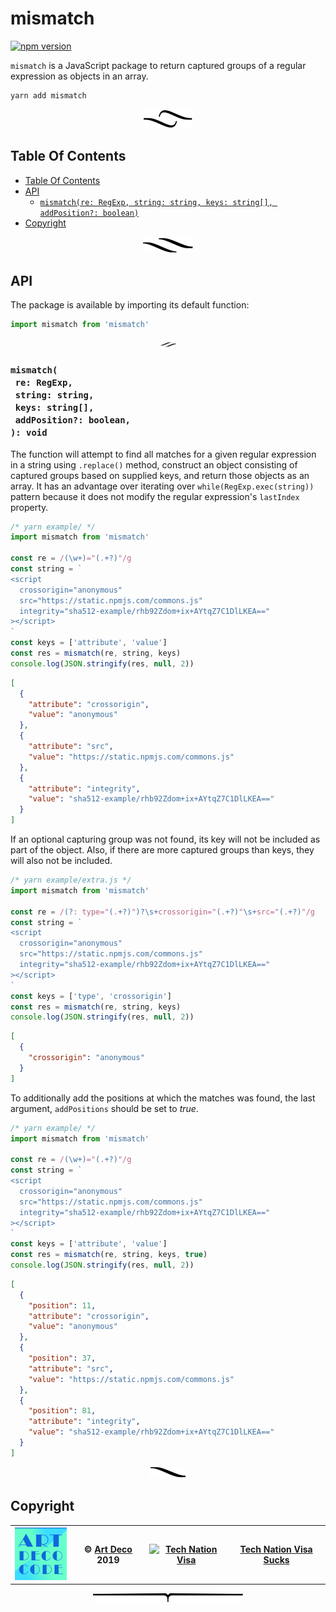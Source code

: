 # mismatch

[![npm version](https://badge.fury.io/js/mismatch.svg)](https://npmjs.org/package/mismatch)

`mismatch` is a JavaScript package to return captured groups of a regular expression as objects in an array.

```sh
yarn add mismatch
```

<p align="center"><a href="#table-of-contents"><img src=".documentary/section-breaks/0.svg?sanitize=true"></a></p>

## Table Of Contents

- [Table Of Contents](#table-of-contents)
- [API](#api)
  * [`mismatch(re: RegExp, string: string, keys: string[], addPosition?: boolean)`](#mismatchre-regexpstring-stringkeys-stringaddposition-boolean-void)
- [Copyright](#copyright)

<p align="center"><a href="#table-of-contents"><img src=".documentary/section-breaks/1.svg?sanitize=true"></a></p>

## API

The package is available by importing its default function:

```js
import mismatch from 'mismatch'
```

<p align="center"><a href="#table-of-contents"><img src=".documentary/section-breaks/2.svg?sanitize=true" width="25"></a></p>

### `mismatch(`<br/>&nbsp;&nbsp;`re: RegExp,`<br/>&nbsp;&nbsp;`string: string,`<br/>&nbsp;&nbsp;`keys: string[],`<br/>&nbsp;&nbsp;`addPosition?: boolean,`<br/>`): void`

The function will attempt to find all matches for a given regular expression in a string using `.replace()` method, construct an object consisting of captured groups based on supplied keys, and return those objects as an array. It has an advantage over iterating over `while(RegExp.exec(string))` pattern because it does not modify the regular expression's `lastIndex` property.

```js
/* yarn example/ */
import mismatch from 'mismatch'

const re = /(\w+)="(.+?)"/g
const string = `
<script
  crossorigin="anonymous"
  src="https://static.npmjs.com/commons.js"
  integrity="sha512-example/rhb92Zdom+ix+AYtqZ7C1DlLKEA=="
></script>
`
const keys = ['attribute', 'value']
const res = mismatch(re, string, keys)
console.log(JSON.stringify(res, null, 2))
```

```json
[
  {
    "attribute": "crossorigin",
    "value": "anonymous"
  },
  {
    "attribute": "src",
    "value": "https://static.npmjs.com/commons.js"
  },
  {
    "attribute": "integrity",
    "value": "sha512-example/rhb92Zdom+ix+AYtqZ7C1DlLKEA=="
  }
]
```

If an optional capturing group was not found, its key will not be included as part of the object. Also, if there are more captured groups than keys, they will also not be included.

```js
/* yarn example/extra.js */
import mismatch from 'mismatch'

const re = /(?: type="(.+?)")?\s+crossorigin="(.+?)"\s+src="(.+?)"/g
const string = `
<script
  crossorigin="anonymous"
  src="https://static.npmjs.com/commons.js"
  integrity="sha512-example/rhb92Zdom+ix+AYtqZ7C1DlLKEA=="
></script>
`
const keys = ['type', 'crossorigin']
const res = mismatch(re, string, keys)
console.log(JSON.stringify(res, null, 2))
```
```json
[
  {
    "crossorigin": "anonymous"
  }
]
```

To additionally add the positions at which the matches was found, the last argument, `addPositions` should be set to _true_.

```js
/* yarn example/ */
import mismatch from 'mismatch'

const re = /(\w+)="(.+?)"/g
const string = `
<script
  crossorigin="anonymous"
  src="https://static.npmjs.com/commons.js"
  integrity="sha512-example/rhb92Zdom+ix+AYtqZ7C1DlLKEA=="
></script>
`
const keys = ['attribute', 'value']
const res = mismatch(re, string, keys, true)
console.log(JSON.stringify(res, null, 2))
```
```json
[
  {
    "position": 11,
    "attribute": "crossorigin",
    "value": "anonymous"
  },
  {
    "position": 37,
    "attribute": "src",
    "value": "https://static.npmjs.com/commons.js"
  },
  {
    "position": 81,
    "attribute": "integrity",
    "value": "sha512-example/rhb92Zdom+ix+AYtqZ7C1DlLKEA=="
  }
]
```

<p align="center"><a href="#table-of-contents"><img src=".documentary/section-breaks/3.svg?sanitize=true"></a></p>

## Copyright

<table>
  <tr>
    <th>
      <a href="https://artd.eco">
        <img src="https://raw.githubusercontent.com/wrote/wrote/master/images/artdeco.png" alt="Art Deco" />
      </a>
    </th>
    <th>© <a href="https://artd.eco">Art Deco</a>   2019</th>
    <th>
      <a href="https://www.technation.sucks" title="Tech Nation Visa">
        <img src="https://raw.githubusercontent.com/artdecoweb/www.technation.sucks/master/anim.gif"
          alt="Tech Nation Visa" />
      </a>
    </th>
    <th><a href="https://www.technation.sucks">Tech Nation Visa Sucks</a></th>
  </tr>
</table>

<p align="center"><a href="#table-of-contents"><img src=".documentary/section-breaks/-1.svg?sanitize=true"></a></p>